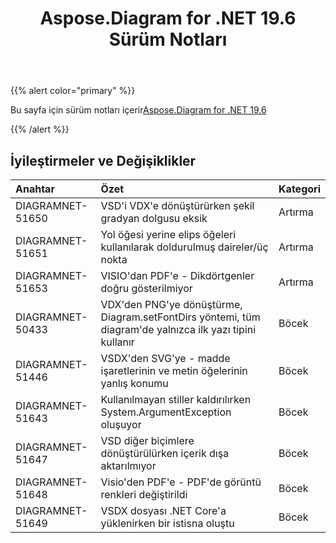 ﻿---
title: Aspose.Diagram for .NET 19.6 Sürüm Notları
type: docs
weight: 70
url: /tr/net/aspose-diagram-for-net-19-6-release-notes/
---
{{% alert color="primary" %}} 

Bu sayfa için sürüm notları içerir[Aspose.Diagram for .NET 19.6](https://www.nuget.org/packages/Aspose.Diagram/19.6.0)

{{% /alert %}} 
## **İyileştirmeler ve Değişiklikler**

|**Anahtar**|**Özet**|**Kategori**|
|:- |:- |:- |
|DIAGRAMNET-51650|VSD'i VDX'e dönüştürürken şekil gradyan dolgusu eksik|Artırma|
|DIAGRAMNET-51651|Yol öğesi yerine elips öğeleri kullanılarak doldurulmuş daireler/üç nokta|Artırma|
|DIAGRAMNET-51653|VISIO'dan PDF'e - Dikdörtgenler doğru gösterilmiyor|Artırma|
|DIAGRAMNET-50433|VDX'den PNG'ye dönüştürme, Diagram.setFontDirs yöntemi, tüm diagram'de yalnızca ilk yazı tipini kullanır|Böcek|
|DIAGRAMNET-51446|VSDX'den SVG'ye - madde işaretlerinin ve metin öğelerinin yanlış konumu|Böcek|
|DIAGRAMNET-51643|Kullanılmayan stiller kaldırılırken System.ArgumentException oluşuyor|Böcek|
|DIAGRAMNET-51647|VSD diğer biçimlere dönüştürülürken içerik dışa aktarılmıyor|Böcek|
|DIAGRAMNET-51648|Visio'den PDF'e - PDF'de görüntü renkleri değiştirildi|Böcek|
|DIAGRAMNET-51649|VSDX dosyası .NET Core'a yüklenirken bir istisna oluştu|Böcek|

